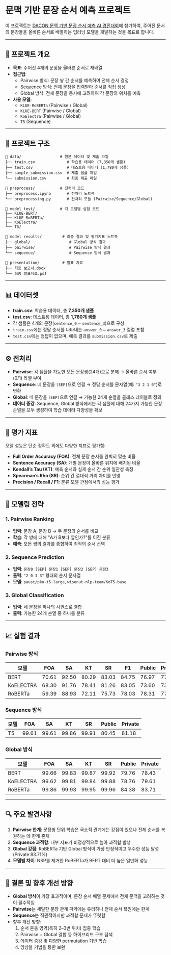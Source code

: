 # 문맥 기반 문장 순서 예측 프로젝트

이 프로젝트는 [DACON 문맥 기반 문장 순서 예측 AI 경진대회](https://dacon.io/competitions/official/236489/overview/description)에 참가하여, 주어진 문서의 문장들을 올바른 순서로 배열하는 딥러닝 모델을 개발하는 것을 목표로 합니다. 

---

## 📌 프로젝트 개요

- **목표**: 주어진 4개의 문장을 올바른 순서로 재배열
- **접근법**:
  - Pairwise 방식: 문장 쌍 간 순서를 예측하여 전체 순서 결정
  - Sequence 방식: 전체 문장을 입력받아 순서를 직접 생성
  - Global 방식: 전체 문장을 동시에 고려하여 각 문장의 위치를 예측
- **사용 모델**:
  - `KLUE-RoBERTa` (Pairwise / Global)
  - `KLUE-BERT` (Pairwise / Global)
  - `KoElectra` (Pairwise / Global)
  - `T5` (Sequence)

---

## 📂 프로젝트 구조

```
📂 data/                 # 원본 데이터 및 제출 파일
├── train.csv              # 학습용 데이터 (7,350개 샘플)
├── test.csv               # 테스트용 데이터 (1,780개 샘플)
├── sample_submission.csv  # 제출 샘플 파일
└── submission.csv         # 최종 제출 파일

📂 preprocess/           # 전처리 코드
├── preprocess.ipynb       # 전처리 노트북
└── preprocessing.py       # 전처리 모듈 (Pairwise/Sequence/Global)

📂 model test/           # 각 모델별 실험 코드
├── KLUE-BERT/
├── KLUE-RoBERTa/
├── KoElectra/
└── T5/

📂 model results/         # 최종 결과 및 평가지표 노트북
├── global/                 # Global 방식 결과
├── pairwise/               # Pairwise 방식 결과
└── sequence/               # Sequence 방식 결과

📂 presentation/          # 발표 자료
├── 최종 보고서.docx
└── 최종 발표자료.pdf
```

---

## 📊 데이터셋

- **train.csv**: 학습용 데이터, 총 **7,350개 샘플**
- **test.csv**: 테스트용 데이터, 총 **1,780개 샘플**
- 각 샘플은 4개의 문장(`sentence_0` ~ `sentence_3`)으로 구성
- `train.csv`에는 정답 순서를 나타내는 `answer_0` ~ `answer_3` 컬럼 포함
- `test.csv`에는 정답이 없으며, 예측 결과를 `submission.csv`로 제출

---

## ⚙️ 전처리

- **Pairwise**: 각 샘플을 가능한 모든 문장쌍(24개)으로 분해 → 올바른 순서 여부(0/1) 라벨 부여  
- **Sequence**: 네 문장을 `[SEP]`으로 연결 → 정답 순서를 문자열(예: `"3 2 1 0"`)로 변환  
- **Global**: 네 문장을 `[SEP]`으로 연결 → 가능한 24개 순열을 클래스 레이블로 정의  
- **데이터 증강**: Sequence, Global 방식에서는 각 샘플에 대해 24가지 가능한 문장 순열을 모두 생성하여 학습 데이터 다양성을 확보  

---

## 📐 평가 지표

모델 성능은 단순 정확도 외에도 다양한 지표로 평가함:

- **Full Order Accuracy (FOA)**: 전체 문장 순서를 완벽히 맞춘 비율  
- **Sentence Accuracy (SA)**: 개별 문장이 올바른 위치에 배치된 비율  
- **Kendall’s Tau (KT)**: 예측 순서와 실제 순서 간 순위 일관성 측정  
- **Spearman’s Rho (SR)**: 순위 간 절대적 거리 차이를 반영  
- **Precision / Recall / F1**: 분류 모델 관점에서의 성능 평가  

---

## 🤖 모델링 전략

### 1. Pairwise Ranking
- **입력**: 문장 A, 문장 B → 두 문장의 순서를 비교  
- **학습**: 각 쌍에 대해 "A가 B보다 앞인가?"를 이진 분류  
- **예측**: 모든 쌍의 결과를 종합하여 최적의 순서 선택  

### 2. Sequence Prediction
- **입력**: `문장0 [SEP] 문장1 [SEP] 문장2 [SEP] 문장3`  
- **출력**: `"2 0 1 3"` 형태의 순서 문자열  
- **모델**: `paust/pko-t5-large`, `wisenut-nlp-team/KoT5-base`  

### 3. Global Classification
- **입력**: 네 문장을 하나의 시퀀스로 결합  
- **출력**: 가능한 24개 순열 중 하나를 분류  

---

## 📈 실험 결과

### Pairwise 방식
| 모델 | FOA | SA | KT | SR | F1 | Public | Private |
|------|-----|-----|-----|-----|----|--------|---------|
| BERT | 70.61 | 92.50 | 80.29 | 83.03 | 84.75 | 76.97 | 77.36 |
| KoELECTRA | 68.30 | 91.76 | 78.41 | 81.26 | 83.05 | 73.60 | 73.37 |
| RoBERTa | 59.39 | 88.93 | 72.11 | 75.73 | 78.03 | 78.31 | 77.92 |

### Sequence 방식
| 모델 | FOA | SA | KT | SR | Public | Private |
|------|-----|-----|-----|-----|--------|---------|
| T5 | 99.61 | 99.61 | 99.86 | 99.91 | 80.45 | 81.18 |

### Global 방식
| 모델 | FOA | SA | KT | SR | Public | Private |
|------|-----|-----|-----|-----|--------|---------|
| BERT | 99.66 | 99.83 | 99.87 | 99.92 | 79.76 | 78.43 |
| KoELECTRA | 99.62 | 99.81 | 99.84 | 99.88 | 78.76 | 79.61 |
| RoBERTa | 99.86 | 99.93 | 99.95 | 99.96 | 84.38 | 83.71 |

---

## 🔍 주요 발견사항

1. **Pairwise 한계**: 문장쌍 단위 학습은 국소적 관계에는 강점이 있으나 전체 순서를 복원하는 데 한계 존재  
2. **Sequence 과적합**: 내부 지표가 비정상적으로 높아 과적합 발생  
3. **Global 강점**: RoBERTa 기반 Global 방식이 가장 안정적이고 우수한 성능 달성 (Private 83.71%)  
4. **모델별 차이**: NSP를 제거한 RoBERTa가 BERT 대비 더 높은 일반화 성능  

---

## 📌 결론 및 향후 개선 방향

- **Global 방식**이 가장 효과적이며, 문장 순서 배열 문제에서 전체 문맥을 고려하는 것이 필수적임  
- **Pairwise**는 세밀한 문장 관계 파악에는 유리하나 전체 순서 복원에는 한계  
- **Sequence**는 직관적이지만 과적합 문제가 뚜렷함  
- 향후 개선 방향:
  1. 순서 혼동 영역(특히 2–3번 위치) 집중 학습  
  2. Pairwise + Global 결합 등 하이브리드 구조 탐색  
  3. 데이터 증강 및 다양한 permutation 기반 학습  
  4. 앙상블 기법을 통한 보완  
